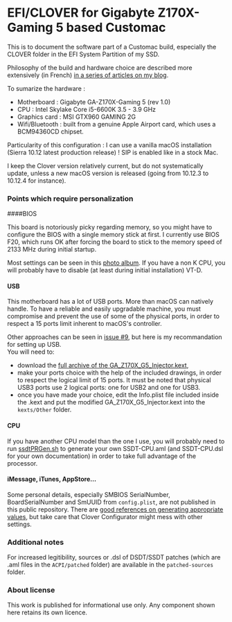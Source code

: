 # EFI/CLOVER for Gigabyte Z170X-Gaming 5 based Customac

This is to document the software part of a Customac build, especially the CLOVER folder in the EFI System Partition of my SSD.

Philosophy of the build and hardware choice are described more extensively (in French) [in a series of articles on my blog](http://blog.barijaona.com/macintosh/Jirokaki/ "Jirōkaki on barijaona.com").

To sumarize the hardware :

- Motherboard : Gigabyte GA-Z170X-Gaming 5 (rev 1.0)
- CPU : Intel Skylake Core i5-6600K 3.5 - 3.9 GHz
- Graphics card : MSI GTX960 GAMING 2G
- Wifi/Bluetooth : built from a genuine Apple Airport card, which uses a BCM94360CD chipset.

Particularity of this configuration : I can use a vanilla macOS installation (Sierra 10.12 latest production release) ! SIP is enabled like in a stock Mac.

I keep the Clover version relatively current, but do not systematically update, unless a new macOS version is released (going from 10.12.3 to 10.12.4 for instance).

### Points which require personalization

####BIOS

This board is notoriously picky regarding memory, so you might have to configure the BIOS with a single memory stick at first. I currently use BIOS F20, which runs OK after forcing the board to stick to the memory speed of 2133 MHz during initial startup.

Most settings can be seen in this [photo album](https://www.flickr.com/photos/barijaona/albums/72157683707850861 "A Flickr photo album"). If you have a non K CPU, you will probably have to disable (at least during initial installation) VT-D.

#### USB

This motherboard has a lot of USB ports. More than macOS can natively handle. To have a reliable and easily upgradable machine, you must compromise and prevent the use of some of the physical ports, in order to respect a 15 ports limit inherent to macOS's controller.

Other approaches can be seen in [issue #9](https://github.com/barijaona/CLOVER_GA-Z170X-Gaming5/issues/9#issuecomment-305057990), but here is my recommandation for setting up USB.  
You will need to:

- download the [full archive of the GA\_Z170X\_G5\_Injector.kext](https://github.com/barijaona/barijaona.github.io/blob/master/macintosh/Jirokaki/GA-Z170X-Gaming5-USBinjector.zip),
- make your ports choice with the help of the included drawings, in order to respect the logical limit of 15 ports. It must be noted that physical USB3 ports use 2 logical ports: one for USB2 and one for USB3.
- once you have made your choice, edit the Info.plist file included inside the .kext and put the modified GA\_Z170X\_G5\_Injector.kext into the `kexts/Other` folder.

#### CPU

If you have another CPU model than the one I use, you will probably need to run  [ssdtPRGen.sh](https://github.com/Piker-Alpha/ssdtPRGen.sh) to generate your own SSDT-CPU.aml (and SSDT-CPU.dsl for your own documentation) in order to take full advantage of the processor.

#### iMessage, iTunes, AppStore…

Some personal details, especially SMBIOS SerialNumber, BoardSerialNumber and SmUUID from `config.plist`, are not published in this public repository. There are [good references on generating appropriate values](http://www.fitzweekly.com/2016/02/hackintosh-imessage-tutorial.html "FitzSimmons weekly"), but take care that Clover Configurator might mess with other settings.

### Additional notes

For increased legitibility, sources or .dsl of DSDT/SSDT patches (which are .aml files in the `ACPI/patched` folder) are available in the `patched-sources` folder.

### About license

This work is published for informational use only. Any component shown here retains its own licence.
